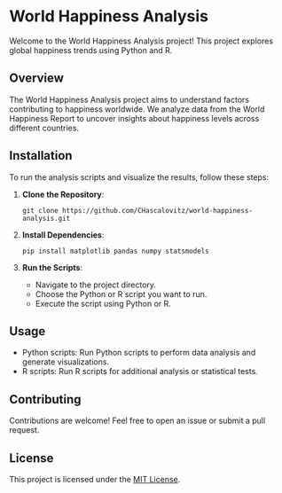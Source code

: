 # World Happiness Analysis

Welcome to the World Happiness Analysis project! This project explores global happiness trends using Python and R.

## Overview

The World Happiness Analysis project aims to understand factors contributing to happiness worldwide. We analyze data from the World Happiness Report to uncover insights about happiness levels across different countries.

## Installation

To run the analysis scripts and visualize the results, follow these steps:

1. **Clone the Repository**: 
   ```
   git clone https://github.com/CHascalovitz/world-happiness-analysis.git
   ```

2. **Install Dependencies**: 
   ```
   pip install matplotlib pandas numpy statsmodels
   ```

3. **Run the Scripts**:
   - Navigate to the project directory.
   - Choose the Python or R script you want to run.
   - Execute the script using Python or R.

## Usage

- Python scripts: Run Python scripts to perform data analysis and generate visualizations.
- R scripts: Run R scripts for additional analysis or statistical tests.

## Contributing

Contributions are welcome! Feel free to open an issue or submit a pull request.

## License

This project is licensed under the [MIT License](https://opensource.org/licenses/MIT).
